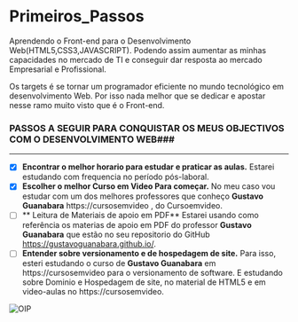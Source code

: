 # Primeiros_Passos
 Aprendendo o Front-end para o Desenvolvimento Web(HTML5,CSS3,JAVASCRIPT). Podendo assim aumentar as  minhas capacidades no mercado de TI e conseguir dar resposta ao mercado Empresarial e Profissional.

Os targets é se tornar um programador eficiente no mundo tecnológico em desenvolvimento Web. Por isso nada melhor que se dedicar e apostar nesse ramo muito visto que é o Front-end.

### **PASSOS A SEGUIR PARA CONQUISTAR OS MEUS OBJECTIVOS COM O DESENVOLVIMENTO WEB**###
---
- [x] **Encontrar o melhor horario para estudar e praticar as aulas.**
      Estarei estudando com frequencia no período pós-laboral.
- [x] **Escolher o melhor Curso em Video Para começar.**
     No meu caso vou estudar com um dos melhores professores que conheço **Gustavo Guanabara**  https://cursosemvideo  , do Cursoemvideo. 
- [ ] ** Leitura de Materiais de apoio em PDF**
      Estarei usando como referência os materias de apoio em PDF do professor **Gustavo Guanabara** que estão no seu repositorio do GitHub https://gustavoguanabara.github.io/.
- [ ] **Entender sobre versionamento e de hospedagem de site.**
      Para isso, esteri estudando o curso de **Gustavo Guanabara** em https://cursosemvideo para o versionamento de software. E estudando sobre 
 Dominio e Hospedagem de site, no material de HTML5 e em video-aulas no https://cursosemvideo.
       
![OIP](https://github.com/user-attachments/assets/2486eace-abaa-4ce7-b842-ad450fc078c2)
